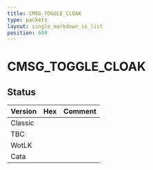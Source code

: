```yaml
---
title: CMSG_TOGGLE_CLOAK
type: packets
layout: single_markdown_in_list
position: 699
---
```


# CMSG_TOGGLE_CLOAK

## Status

Version | Hex | Comment
---------- | ---------- | ---------- 
Classic |  |  
TBC |  |  
WotLK |  |  
Cata |  |  

